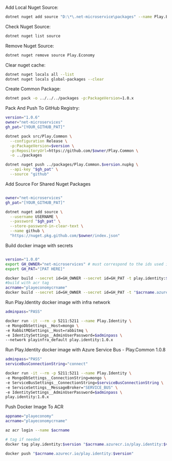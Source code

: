 
Add Local Nuget Source: 
```bash
dotnet nuget add source "D:\*\.net-microservice\packages" --name Play.Economy
```

Check Nuget Source: 
```bash
dotnet nuget list source 
```

Remove Nuget Source: 
```bash
dotnet nuget remove source Play.Economy
```

Clear nuget cache: 
```bash
dotnet nuget locals all --list
dotnet nuget locals global-packages --clear
```

Create Common Package: 
```bash
dotnet pack -o ../../../packages -p:PackageVersion=1.0.x
```

Pack And Push To GitHub Registry: 
```bash
version="1.0.6"
owner="net-microservices"
gh_pat="[YOUR_GITHUB_PAT]"

dotnet pack src/Play.Common \
  --configuration Release \
  -p:PackageVersion=$version \
  -p:RepositoryUrl=https://github.com/$owner/Play.Common \
  -o ../packages

dotnet nuget push ../packages/Play.Common.$version.nupkg \
  --api-key "$gh_pat" \
  --source "github"
```
Add Source For Shared Nuget Packages
```bash

owner="net-microservices"
gh_pat="[YOUR_GITHUB_PAT]"

dotnet nuget add source \
  --username USERNAME \
  --password "$gh_pat" \
  --store-password-in-clear-text \
  --name github \
  "https://nuget.pkg.github.com/$owner/index.json"
```
Build docker image with secrets
```bash

version="1.0.0"
export GH_OWNER="net-microservices" # must correspond to the ids used in the Dockerfile
export GH_PAT="[PAT HERE]"

docker build --secret id=GH_OWNER --secret id=GH_PAT -t play.identity:$version .
#build with acr tag
acrname="playeconomycrname"
docker build --secret id=GH_OWNER --secret id=GH_PAT -t "$acrname.azurecr.io/play.identity:$version" .

```

Run Play.Identity docker image with infra network
```bash
adminpass="PASS"

docker run -it --rm -p 5211:5211 --name Play.Identity \ 
-e MongoDbSettings__Host=mongo \
-e RabbitMQSettings__Host=rabbitmq \
-e IdentitySettings__AdminUserPassword=$adminpass \
--network playinfra_default play.identity:1.0.x
```

Run Play.Identity docker image with Azure Service Bus - Play.Common 1.0.8
```bash
adminpass="PASS"
serviceBusConnectionString="connect"

docker run -it --rm -p 5211:5211 --name Play.Identity \ 
-e MongoDbSettings__ConnectionString=mongo \
-e ServiceBusSettings__ConnectionString=$serviceBusConnectionString \
-e ServiceSettings__MessageBroker="SERVICE_BUS" \ 
-e IdentitySettings__AdminUserPassword=$adminpass \
play.identity:1.0.x
```

Push Docker Image To ACR
```bash
appname="playeconomy"
acrname="playeconomycrname"

az acr login --name $acrname

# tag if needed
docker tag play.identity:$version "$acrname.azurecr.io/play.identity:$version"

docker push "$acrname.azurecr.io/play.identity:$version"

```